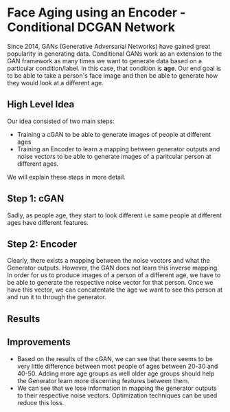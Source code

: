 # Face Aging using an Encoder - Conditional DCGAN Network

Since 2014, GANs (Generative Adversarial Networks) have gained great popularity in generating data. Conditional GANs work as an extension to the GAN framework as many times we want to generate data based on a particular condition/label. In this case, that condition is **age**. Our end goal is to be able to take a person's face image and then be able to generate how they would look at a different age. 

## High Level Idea 
Our idea consisted of two main steps:
* Training a cGAN to be able to generate images of people at different ages
* Training an Encoder to learn a mapping between generator outputs and noise vectors to be able to generate images of a paritcular person at different ages.

We will explain these steps in more detail.

## Step 1: cGAN

Sadly, as people age, they start to look different i.e same people at different ages have different features. 

## Step 2: Encoder
Clearly, there exists a mapping between the noise vectors and what the Generator outputs. However, the GAN does not learn this inverse mapping. In order for us to produce images of a person of a different age, we have to be able to generate the respective noise vector for that person. Once we have this vector, we can concatentate the age we want to see this person at and run it to through the generator. 

## Results

## Improvements
* Based on the results of the cGAN, we can see that there seems to be very little difference between most people of ages between 20-30 and 40-50. Adding more age groups as well older age groups should help the Generator learn more discerning features between them.
* We can see that we lose information in mapping the generator outputs to their respective noise vectors. Optimization techniques can be used reduce this loss.


